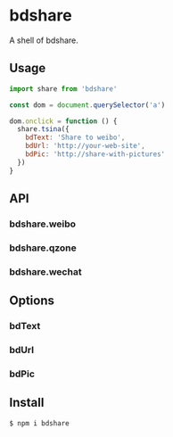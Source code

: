 # bdshare
A shell of bdshare.

## Usage

```javascript
import share from 'bdshare'

const dom = document.querySelector('a')

dom.onclick = function () {
  share.tsina({
    bdText: 'Share to weibo',
    bdUrl: 'http://your-web-site',
    bdPic: 'http://share-with-pictures'
  })
}
```

## API

### bdshare.weibo

### bdshare.qzone

### bdshare.wechat

## Options

### bdText

### bdUrl

### bdPic

## Install
```
$ npm i bdshare
```
